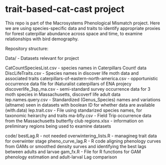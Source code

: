 # trait-based-cat-cast project
This repo is part of the Macrosystems Phenological Mismatch project. Here we are using species-specific data and traits to identify appropriate proxies for forest caterpillar abundance across space and time, to examine relationships with bird demography.

Repository structure:

Data/ - Datasets relevant for project

CatCountSpeciesList.csv - species names in Caterpillars Count! data
DiscLifeTraits.csv - Species names in discover life moth data and associated traits
caterpillars-of-eastern-north-america.csv - opportunistic occurrence data file for iNaturalist caterpillars of ENA projecy
discoverlife_3sp_ma.csv - semi-standard survey occurrence data for 3 moth species in Massachusetts, discoverf life adult data
lep.names.query.csv - Standardized (Genus_Species) names and variations (altname) seen in datasets  with boolean ID for whether data are available (with.data)
lep.trait.csv - File using standarized species names, for taxonomic heirarchy and traits
ma-bfly.csv - Field Trip occurrence data from the Massachusetts butterfly club
regions.xlsx - information on preliminary regions being used to examine datasets

code/
bestLag.R - not needed
overwintering_lists.R - managineg trait data for overwinter stage
pheno_curve_lag.R - R code aligning phenology curves from GAMs or smoothed density surves and identifying the best lags between adults and larvae
gam_fx.R - File for R functions for GAM phenology estimation and adult-larval Lag comparison
